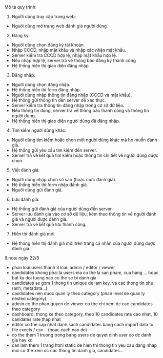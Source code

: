 Mô tả quy trình:

1. Người dùng truy cập trang web:
- Người dùng mở trang web đánh giá người dùng.

2. Đăng ký:
- Người dùng chọn đăng ký tài khoản.
- Nhập CCCD, nhập mật khẩu và nhập xác nhận mật khẩu.
- Server kiểm tra CCCD hợp lệ, nhập mật khẩu hợp lệ.
- Nếu nhập hợp lệ, server trả về thông báo đăng ký thành công
- Hệ thống hiện thị giao diện đăng nhập

3. Đăng nhập:
- Người dùng chọn đăng nhập. 
- Hệ thống hiển thị form đăng nhập.
- Người dùng nhập thông tin đăng nhập (CCCD và mật khẩu).
- Hệ thống gửi thông tin đến server để xác thực.
- Server kiểm tra thông tin đăng nhập trong cơ sở dữ liệu.
- Nếu thông tin đúng, server trả về thông báo thành công và thông tin người dùng.
- Hệ thống hiển thị giao diện người dùng đã đăng nhập.

4. Tìm kiếm người dùng khác:
- Người dùng tìm kiếm hoặc chọn một người dùng khác mà họ muốn đánh giá.
- Hệ thống gửi yêu cầu tìm kiếm đến server.
- Server trả về kết quả tìm kiếm hoặc thông tin chi tiết về người dùng được chọn.

5. Viết đánh giá:
- Người dùng nhập chọn số sao (hoặc mức đánh giá).
- Hệ thống hiển thị form nhập đánh giá.
- Người dùng gửi đánh giá.

6. Lưu đánh giá:
- Hệ thống gửi đánh giá của người dùng đến server.
- Server lưu đánh giá vào cơ sở dữ liệu, kèm theo thông tin về người đánh giá và người được đánh giá.
- Server trả về kết quả lưu thành công.

7. Hiển thị đánh giá mới:
- Hệ thống hiển thị đánh giá mới trên trang cá nhân của người dùng được đánh giá.

8.note ngày 22/8
- phan loai users thanh 3 loai: admin / editor / viewer 
- candidates khong phai la users ma co the la san pham, cua hang ... hoac bat ky doi tuong nao co the se bi danh gia
- candidates se gom 1 thong tin unique de lam key, va cac thong tin phu (anh, metadata...)
- candidates nen duoc quan ly theo category (phan level de quan ly nested category)
- admin co the phan quyen de viewer co the chi xem dc cac candidates theo category
- dashboard: thong ke theo category, theo 10 candidates rate cao nhat, 10 canidates rate thap nhat
- editor co the cap nhat danh sach candidates bang cach import data tu file excels / csv .. (hoac cach nao do)
- co the them 1 truong trong bang users de quyet dinh user co dc danh gia hay ko
- can lam them 1 trang html static de hien thi thong tin yeu cau dang nhap moi co the xem dc cac thong tin danh gia, candidates...